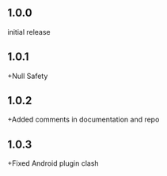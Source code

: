 ## 1.0.0
initial release

## 1.0.1
+Null Safety

## 1.0.2
+Added comments in documentation and repo

## 1.0.3
+Fixed Android plugin clash
